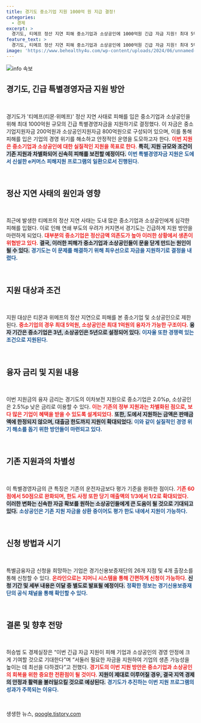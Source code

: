 ```yaml
---
title: 경기도 중소기업 지원 1000억 원 지급 결정!
categories:
  - 경제
excerpt: >
  경기도, 티메프 정산 지연 피해 중소기업과 소상공인에 1000억원 긴급 자금 지원! 최대 5억원 융자, 평가 기준 완화로 보다 많은 기업이 혜택을 받을 수 있다. 경영 위기를 극복할 절호의 기회를 놓치지 마세요!
feature_text: >
  경기도, 티메프 정산 지연 피해 중소기업과 소상공인에 1000억원 긴급 자금 지원! 최대 5억원 융자, 평가 기준 완화로 보다 많은 기업이 혜택을 받을 수 있다. 경영 위기를 극복할 절호의 기회를 놓치지 마세요!
image: 'https://www.behealthy4u.com/wp-content/uploads/2024/06/unnamed-file.png'
---
```


<p><img src="https://www.behealthy4u.com/wp-content/uploads/2024/06/unnamed-file.png" alt="info 속보" /></p>

<h2 data-ke-size="size26">경기도, 긴급 특별경영자금 지원 방안</h2>

<p data-ke-size="size16">&nbsp;</p>

<p>경기도가 '티메프(티몬·위메프)' 정산 지연 사태로 피해를 입은 중소기업과 소상공인을 위해 최대 1000억원 규모의 긴급 특별경영자금을 지원하기로 결정했다. 이 자금은 중소기업지원자금 200억원과 소상공인지원자금 800억원으로 구성되어 있으며, 이를 통해 피해를 입은 기업의 경영 위기를 해소하고 안정적인 운영을 도모하고자 한다. <b><span style="color: #ee2323;">이번 지원은 중소기업과 소상공인에 대한 실질적인 지원을 목표로 한다.</span></b> <b><span style="background-color: #21538527;">특히, 지원 규모와 조건이 기존 지원과 차별화되어 신속히 피해를 보전할 예정이다.</span></b> <b><span style="color: #1a5490;">이번 특별경영자금 지원은 도에서 신설한 e커머스 피해지원 프로그램의 일환으로서 진행된다.</span></b></p>

<p data-ke-size="size16">&nbsp;</p>

<h2 data-ke-size="size26">정산 지연 사태의 원인과 영향</h2>

<p data-ke-size="size16">&nbsp;</p>

<p>최근에 발생한 티메프의 정산 지연 사태는 도내 많은 중소기업과 소상공인에게 심각한 피해를 입혔다. 이로 인해 연쇄 부도의 우려가 커지면서 경기도는 긴급하게 지원 방안을 마련하게 되었다. <b><span style="color: #ee2323;">대부분의 중소기업은 정산금액 의존도가 높아 이러한 상황에서 생존이 위협받고 있다.</span></b> <b><span style="background-color: #21538527;">결국, 이러한 피해가 중소기업과 소상공인들이 문을 닫게 만드는 원인이 될 수 있다.</span></b> <b><span style="color: #1a5490;">경기도는 이 문제를 해결하기 위해 최우선으로 자금을 지원하기로 결정을 내렸다.</span></b></p>

<p data-ke-size="size16">&nbsp;</p>

<h2 data-ke-size="size26">지원 대상과 조건</h2>

<p data-ke-size="size16">&nbsp;</p>

<p>지원 대상은 티몬과 위메프의 정산 지연으로 피해를 본 중소기업 및 소상공인으로 제한된다. <b><span style="color: #ee2323;">중소기업의 경우 최대 5억원, 소상공인은 최대 1억원의 융자가 가능한 구조이다.</span></b> <b><span style="background-color: #21538527;">융자 기간은 중소기업은 3년, 소상공인은 5년으로 설정되어 있다.</span></b> <b><span style="color: #1a5490;">이자율 또한 경쟁력 있는 조건으로 지원된다.</span></b></p>

<p data-ke-size="size16">&nbsp;</p>

<h2 data-ke-size="size26">융자 금리 및 지원 내용</h2>

<p data-ke-size="size16">&nbsp;</p>

<p>이번 지원금의 융자 금리는 경기도의 이차보전 지원으로 중소기업은 2.0%p, 소상공인은 2.5%p 낮은 금리로 이용할 수 있다. <b><span style="color: #ee2323;">이는 기존의 정부 지원과는 차별화된 점으로, 보다 많은 기업이 혜택을 받을 수 있도록 설계되었다.</span></b> <b><span style="background-color: #21538527;">또한, 도에서 지원하는 금액은 판매금액에 한정되지 않으며, 대출금 한도까지 지원이 확대되었다.</span></b> <b><span style="color: #1a5490;">이와 같이 실질적인 경영 위기 해소를 돕기 위한 방안들이 마련되고 있다.</span></b></p>

<p data-ke-size="size16">&nbsp;</p>

<h2 data-ke-size="size26">기존 지원과의 차별성</h2>

<p data-ke-size="size16">&nbsp;</p>

<p>이 특별경영자금의 큰 특징은 기존의 운전자금보다 평가 기준을 완화한 점이다. <b><span style="color: #ee2323;">기존 60점에서 50점으로 완화되며, 한도 사정 또한 당기 매출액의 1/3에서 1/2로 확대되었다.</span></b> <b><span style="background-color: #21538527;">이러한 변화는 신속한 자금 확보를 원하는 소상공인들에게 큰 도움이 될 것으로 기대되고 있다.</span></b> <b><span style="color: #1a5490;">소상공인은 기존 지원 자금을 상환 중이어도 평가 한도 내에서 지원이 가능하다.</span></b></p>

<p data-ke-size="size16">&nbsp;</p>

<h2 data-ke-size="size26">신청 방법과 시기</h2>

<p data-ke-size="size16">&nbsp;</p>

<p>특별금융자금 신청을 희망하는 기업은 경기신용보증재단의 26개 지점 및 4개 출장소를 통해 신청할 수 있다. <b><span style="color: #ee2323;">온라인으로는 지머니 시스템을 통해 간편하게 신청이 가능하다.</span></b> <b><span style="background-color: #21538527;">신청 기간 및 세부 내용은 이달 중 별도로 발표될 예정이다.</span></b> <b><span style="color: #1a5490;">정확한 정보는 경기신용보증재단의 공식 채널을 통해 확인할 수 있다.</span></b></p>

<p data-ke-size="size16">&nbsp;</p>

<h2 data-ke-size="size26">결론 및 향후 전망</h2>

<p data-ke-size="size16">&nbsp;</p>

<p>허승범 도 경제실장은 “이번 긴급 자금 지원이 피해 기업과 소상공인의 경영 안정에 크게 기여할 것으로 기대한다”며 “서둘러 필요한 자금을 지원하여 기업의 생존 가능성을 높이는 데 최선을 다하겠다”고 전했다. <b><span style="color: #ee2323;">경기도의 이번 지원 방안은 중소기업과 소상공인의 회복을 위한 중요한 전환점이 될 것이다.</span></b> <b><span style="background-color: #21538527;">지원이 제대로 이루어질 경우, 결국 지역 경제의 안정과 활력을 불러일으킬 것으로 예상된다.</span></b> <b><span style="color: #1a5490;">경기도가 추진하는 이번 지원 프로그램의 성과가 주목되는 이유다.</span></b> </p>

<p data-ke-size="size16">&nbsp;</p>
생생한 뉴스, <a href="https://qoogle.tistory.com" rel="dofollow">qoogle.tistory.com</a>


